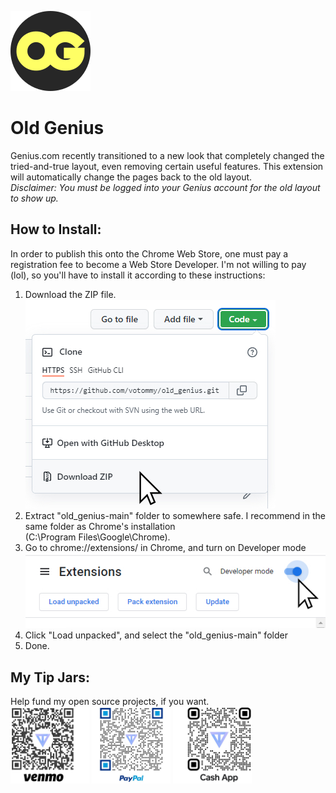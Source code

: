 ![Old Genius logo](/images/OGx128.png "OG Logo")

# Old Genius
Genius.com recently transitioned to a new look that completely changed the tried-and-true layout, even removing certain useful features. This extension will automatically change the pages back to the old layout.<br>
*Disclaimer: You must be logged into your Genius account for the old layout to show up.*

## How to Install:
In order to publish this onto the Chrome Web Store, one must pay a registration fee to become a Web Store Developer. I'm not willing to pay (lol), so you'll have to install it according to these instructions:

1. Download the ZIP file.<br>
![Step 1 screenshot](/images/README_Images/1.jpg "Step 1")
2. Extract "old_genius-main" folder to somewhere safe. I recommend in the same folder as Chrome's installation<br>
  (C:\Program Files\Google\Chrome\).
3. Go to chrome://extensions/ in Chrome, and turn on Developer mode<br>
![Step 3 screenshot](/images/README_Images/3.jpg "Step 3")
4. Click "Load unpacked", and select the "old_genius-main" folder
5. Done.

## My Tip Jars:
Help fund my open source projects, if you want.<br>
<img src="/images/README_Images/venmo.jpg" alt="Venmo QR Code" width="25%"/>
<img src="/images/README_Images/paypal.jpg" alt="PayPal QR Code" width="25%"/>
<img src="/images/README_Images/cashapp.jpg" alt="Cash App QR Code" width="25%"/>
